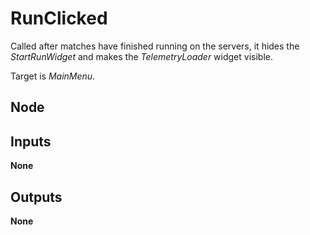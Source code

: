 # RunClicked
Called after matches have finished running on the servers, it hides the *StartRunWidget*
and makes the *TelemetryLoader* widget visible.  

Target is *MainMenu*.  

## Node

## Inputs
**None**

## Outputs
**None**